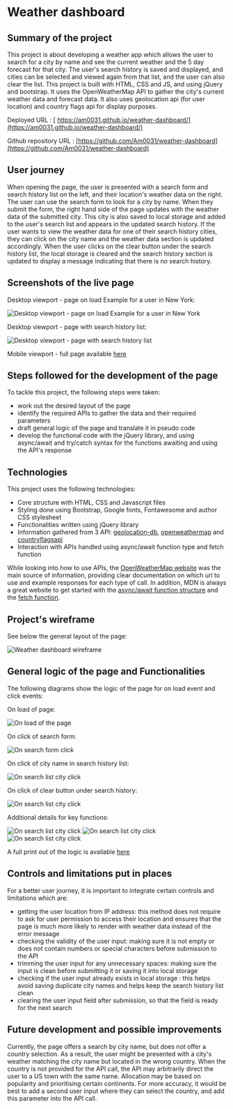 # Weather dashboard

## Summary of the project

This project is about developing a weather app which allows the user to search for a city by name and see the current weather and the 5 day forecast for that city. The user's search history is saved and displayed, and cities can be selected and viewed again from that list, and the user can also clear the list.
This project is built with HTML, CSS and JS, and using jQuery and bootstrap. It uses the OpenWeatherMap API to gather the city's current weather data and forecast data. It also uses geolocation api (for user location) and country flags api for display purposes.

Deployed URL : [ https://am0031.github.io/weather-dashboard/](https://am0031.github.io/weather-dashboard/)

Github repository URL : [https://github.com/Am0031/weather-dashboard](https://github.com/Am0031/weather-dashboard)

## User journey

When opening the page, the user is presented with a search form and search history list on the left, and their location's weather data on the right.
The user can use the search form to look for a city by name. When they submit the form, the right hand side of the page updates with the weather data of the submitted city. This city is also saved to local storage and added to the user's search list and appears in the updated search history. If the user wants to view the weather data for one of their search history cities, they can click on the city name and the weather data section is updated accordingly.
When the user clicks on the clear button under the search history list, the local storage is cleared and the search history section is updated to display a message indicating that there is no search history.

## Screenshots of the live page

Desktop viewport - page on load Example for a user in New York:

![Desktop viewport - page on load Example for a user in New York](./assets/screenshots/livepage-onload.png)

Desktop viewport - page with search history list:

![Desktop viewport - page with search history list](./assets/screenshots/livepage-withsavedsearch.png)

Mobile viewport - full page available [here](./assets/screenshots/livepage-mobile.png)

## Steps followed for the development of the page

To tackle this project, the following steps were taken:

- work out the desired layout of the page
- identify the required APIs to gather the data and their required parameters
- draft general logic of the page and translate it in pseudo code
- develop the functional code with the jQuery library, and using async/await and try/catch syntax for the functions awaiting and using the API's response

## Technologies

This project uses the following technologies:

- Core structure with HTML, CSS and Javascript files
- Styling done using Bootstrap, Google fonts, Fontawesome and author CSS stylesheet
- Functionalities written using jQuery library
- Information gathered from 3 API: [geolocation-db](https://geolocation-db.com/), [openweathermap](https://openweathermap.org/api) and [countryflagsapi](https://www.countryflagsapi.com/)
- Interaction with APIs handled using async/await function type and fetch function

While looking into how to use APIs, the [OpenWeatherMap website](https://openweathermap.org/api) was the main source of information, providing clear documentation on which url to use and example responses for each type of call. In addition, MDN is always a great website to get started with the [async/await function structure](https://developer.mozilla.org/en-US/docs/Web/JavaScript/Reference/Operators/async_function) and the [fetch function](https://developer.mozilla.org/en-US/docs/Web/API/Fetch_API/Using_Fetch).

## Project's wireframe

See below the general layout of the page:

![Weather dashboard wireframe](./assets/screenshots/wireframe.png)

## General logic of the page and Functionalities

The following diagrams show the logic of the page for on load event and click events:

On load of page:

![On load of the page](./assets/screenshots/logic-onLoad.png)

On click of search form:

![On search form click](./assets/screenshots/logic-onFromClick.png)

On click of city name in search history list:

![On search list city click](./assets/screenshots/logic-onCityClick.png)

On click of clear button under search history:

![On search list city click](./assets/screenshots/logic-onClearClick.png)

Additional details for key functions:

![On search list city click](./assets/screenshots/function-renderUserLocationData.png)
![On search list city click](./assets/screenshots/function-renderSearchList.png)
![On search list city click](./assets/screenshots/function-renderWeatherData.png)

A full print out of the logic is available [here](./weather-dashobard-wireframe-logic.pdf)

## Controls and limitations put in places

For a better user journey, it is important to integrate certain controls and limitations which are:

- getting the user location from IP address: this method does not require to ask for user permission to access their location and ensures that the page is much more likely to render with weather data instead of the error message
- checking the validity of the user input: making sure it is not empty or does not contain numbers or special characters before submission to the API
- trimming the user input for any unnecessary spaces: making sure the input is clean before submitting it or saving it into local storage
- checking if the user input already exists in local storage : this helps avoid saving duplicate city names and helps keep the search history list clean
- clearing the user input field after submission, so that the field is ready for the next search

## Future development and possible improvements

Currently, the page offers a search by city name, but does not offer a country selection. As a result, the user might be presented with a city's weather matching the city name but located in the wrong country.
When the country is not provided for the API call, the API may arbitrarily direct the user to a US town with the same name. Allocation may be based on popularity and prioritising certain continents. For more accuracy, it would be best to add a second user input where they can select the country, and add this parameter into the API call.
